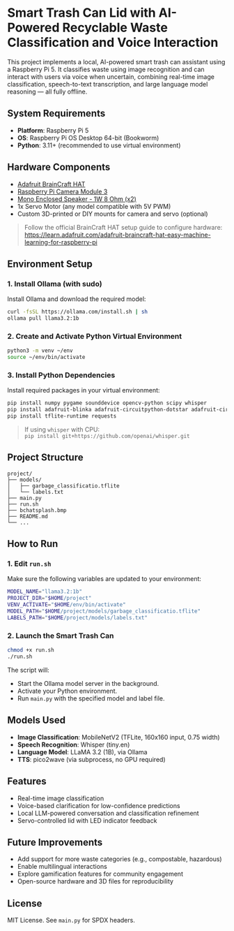 # Smart Trash Can Lid with AI-Powered Recyclable Waste Classification and Voice Interaction

This project implements a local, AI-powered smart trash can assistant using a Raspberry Pi 5. It classifies waste using image recognition and can interact with users via voice when uncertain, combining real-time image classification, speech-to-text transcription, and large language model reasoning — all fully offline.

## System Requirements

- **Platform**: Raspberry Pi 5
- **OS**: Raspberry Pi OS Desktop 64-bit (Bookworm)
- **Python**: 3.11+ (recommended to use virtual environment)

## Hardware Components

- [Adafruit BrainCraft HAT](https://www.adafruit.com/product/4374)
- [Raspberry Pi Camera Module 3](https://www.raspberrypi.com/products/camera-module-3/)
- [Mono Enclosed Speaker - 1W 8 Ohm (x2)](https://www.adafruit.com/product/5986)
- 1x Servo Motor (any model compatible with 5V PWM)
- Custom 3D-printed or DIY mounts for camera and servo (optional)

> Follow the official BrainCraft HAT setup guide to configure hardware:  
> https://learn.adafruit.com/adafruit-braincraft-hat-easy-machine-learning-for-raspberry-pi

## Environment Setup

### 1. Install Ollama (with sudo)

Install Ollama and download the required model:

```bash
curl -fsSL https://ollama.com/install.sh | sh
ollama pull llama3.2:1b
```

### 2. Create and Activate Python Virtual Environment

```bash
python3 -m venv ~/env
source ~/env/bin/activate
```

### 3. Install Python Dependencies

Install required packages in your virtual environment:

```bash
pip install numpy pygame sounddevice opencv-python scipy whisper
pip install adafruit-blinka adafruit-circuitpython-dotstar adafruit-circuitpython-motor
pip install tflite-runtime requests
```

> If using `whisper` with CPU:  
> `pip install git+https://github.com/openai/whisper.git`

## Project Structure

```
project/
├── models/
│   ├── garbage_classificatio.tflite
│   └── labels.txt
├── main.py
├── run.sh
├── bchatsplash.bmp
├── README.md
└── ...
```

## How to Run

### 1. Edit `run.sh`

Make sure the following variables are updated to your environment:

```bash
MODEL_NAME="llama3.2:1b"
PROJECT_DIR="$HOME/project"
VENV_ACTIVATE="$HOME/env/bin/activate"
MODEL_PATH="$HOME/project/models/garbage_classificatio.tflite"
LABELS_PATH="$HOME/project/models/labels.txt"
```

### 2. Launch the Smart Trash Can

```bash
chmod +x run.sh
./run.sh
```

The script will:
- Start the Ollama model server in the background.
- Activate your Python environment.
- Run `main.py` with the specified model and label file.

## Models Used

- **Image Classification**: MobileNetV2 (TFLite, 160x160 input, 0.75 width)
- **Speech Recognition**: Whisper (tiny.en)
- **Language Model**: LLaMA 3.2 (1B), via Ollama
- **TTS**: pico2wave (via subprocess, no GPU required)

## Features

- Real-time image classification
- Voice-based clarification for low-confidence predictions
- Local LLM-powered conversation and classification refinement
- Servo-controlled lid with LED indicator feedback

## Future Improvements

- Add support for more waste categories (e.g., compostable, hazardous)
- Enable multilingual interactions
- Explore gamification features for community engagement
- Open-source hardware and 3D files for reproducibility

## License

MIT License. See `main.py` for SPDX headers.
